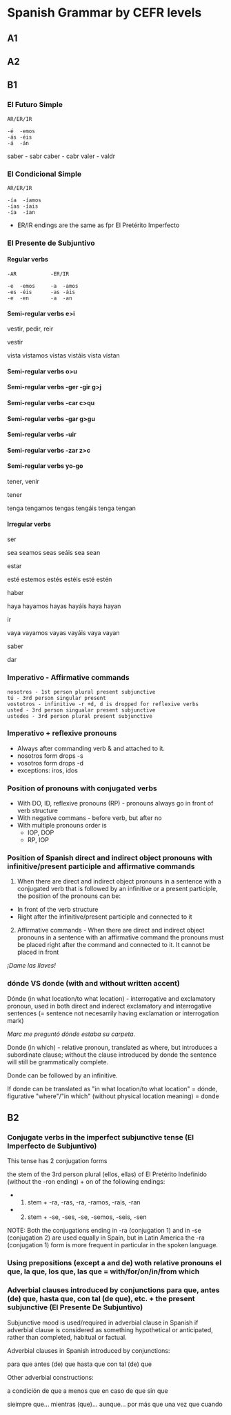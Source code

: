 # Spanish Grammar by CEFR levels

## A1

## A2

## B1

### El Futuro Simple

```
AR/ER/IR

-é  -emos
-ás -éis
-á  -án
```

saber - sabr
caber - cabr
valer - valdr

### El Condicional Simple

```
AR/ER/IR

-ía  -íamos
-ías -íais
-ía  -ían
```

* ER/IR endings are the same as fpr El Pretérito Imperfecto

### El Presente de Subjuntivo

#### Regular verbs

```
-AR           -ER/IR

-e  -emos     -a  -amos
-es -éis      -as -áis
-e  -en       -a  -an
```

#### Semi-regular verbs e>i

vestir, pedir, reir

vestir

vista  vistamos
vistas vistáis
vista  vistan

#### Semi-regular verbs o>u

#### Semi-regular verbs -ger -gir  g>j

#### Semi-regular verbs -car c>qu

#### Semi-regular verbs -gar g>gu

#### Semi-regular verbs -uir

#### Semi-regular verbs -zar z>c

#### Semi-regular verbs yo-go

tener, venir

tener

tenga  tengamos
tengas tengáis
tenga  tengan

#### Irregular verbs

ser

sea  seamos
seas seáis
sea  sean

estar

esté  estemos
estés estéis
esté  estén

haber

haya  hayamos
hayas hayáis
haya  hayan

ir

vaya  vayamos
vayas vayáis
vaya  vayan

saber

dar

### Imperativo - Affirmative commands

```
nosotros - 1st person plural present subjunctive
tú - 3rd person singular present
vostotros - infinitive -r +d, d is dropped for reflexive verbs
usted - 3rd person singualar present subjunctive
ustedes - 3rd person plural present subjunctive
```

### Imperativo + reflexive pronouns

- Always after commanding verb & and attached to it.
- nosotros form drops -s
- vosotros form drops -d
- exceptions: iros, idos

### Position of pronouns with conjugated verbs

- With DO, ID, reflexive pronouns (RP) - pronouns always go in front of verb structure
- With negative commans - before verb, but after no
- With multiple pronouns order is
  - IOP, DOP
  - RP, IOP

### Position of Spanish direct and indirect object pronouns with infinitive/present participle and affirmative commands

1. When there are direct and indirect object pronouns in a sentence with a conjugated verb that is followed by an infinitive or a present participle, the position of the pronouns can be:

- In front of the verb structure
- Right after the infinitive/present participle and connected to it

2. Affirmative commands - When there are direct and indirect object pronouns in a sentence with an affirmative command the pronouns must be placed right after the command and connected to it. It cannot be placed in front

*¡Dame las llaves!*


### dónde VS donde (with and without written accent)

Dónde (in what location/to what location) - interrogative and exclamatory pronoun, used in both direct and inderect exclamatory and interrogative sentences (= sentence not necesarrily having exclamation or interrogation mark)

*Marc me preguntó dónde estaba su carpeta.*

Donde (in which) - relative pronoun, translated as where, but introduces a subordinate clause; without the clause introduced by donde the sentence will still be grammatically complete.

Donde can be followed by an infinitive.

If donde can be translated as "in what location/to what location" = dónde, figurative "where"/"in which" (without physical location meaning) = donde

## B2

### Conjugate verbs in the imperfect subjunctive tense (El Imperfecto de Subjuntivo)

This tense has 2 conjugation forms

the stem of the 3rd person plural (ellos, ellas) of El Pretérito Indefinido (without the -ron ending) + on of the following endings:

- 1) stem + -ra, -ras, -ra, -ramos, -rais, -ran
- 2) stem + -se, -ses, -se, -semos, -seis, -sen

NOTE: Both the conjugations ending in -ra (conjugation 1) and in -se (conjugation 2) are used equally in Spain, but in Latin America the -ra (conjugation 1) form is more frequent in particular in the spoken language.

### Using prepositions (except a and de) woth relative pronouns el que, la que, los que, las que = with/for/on/in/from which

### Adverbial clauses introduced by conjunctions para que, antes (de) que, hasta que, con tal (de que), etc. + the present subjunctive (El Presente De Subjuntivo)

Subjunctive mood is used/required in adverbial clause in Spanish if adverbial clause is considered as something hypothetical or anticipated, rather than completed, habitual or factual.

Adverbial clauses in Spanish introduced by conjunctions:

para que
antes (de) que
hasta que
con tal (de) que

Other adverbial constructions:

a condición de que
a menos que
en caso de que
sin que

sieimpre que...
mientras (que)...
aunque...
por más que
una vez que
cuando

